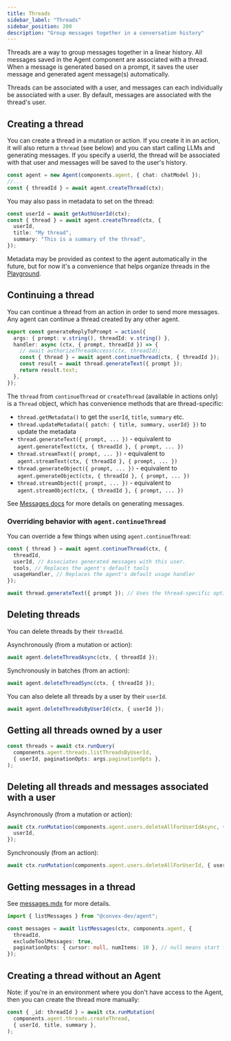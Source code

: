 ```yaml
---
title: Threads
sidebar_label: "Threads"
sidebar_position: 200
description: "Group messages together in a conversation history"
---
```


Threads are a way to group messages together in a linear history. All messages
saved in the Agent component are associated with a thread. When a message is
generated based on a prompt, it saves the user message and generated agent
message(s) automatically.

Threads can be associated with a user, and messages can each individually be
associated with a user. By default, messages are associated with the thread's
user.

## Creating a thread

You can create a thread in a mutation or action. If you create it in an action,
it will also return a `thread` (see below) and you can start calling LLMs and
generating messages. If you specify a userId, the thread will be associated with
that user and messages will be saved to the user's history.

```ts
const agent = new Agent(components.agent, { chat: chatModel });
//...
const { threadId } = await agent.createThread(ctx);
```

You may also pass in metadata to set on the thread:

```ts
const userId = await getAuthUserId(ctx);
const { thread } = await agent.createThread(ctx, {
  userId,
  title: "My thread",
  summary: "This is a summary of the thread",
});
```

Metadata may be provided as context to the agent automatically in the future,
but for now it's a convenience that helps organize threads in the
[Playground](./playground.mdx).

## Continuing a thread

You can continue a thread from an action in order to send more messages. Any
agent can continue a thread created by any other agent.

```ts
export const generateReplyToPrompt = action({
  args: { prompt: v.string(), threadId: v.string() },
  handler: async (ctx, { prompt, threadId }) => {
    // await authorizeThreadAccess(ctx, threadId);
    const { thread } = await agent.continueThread(ctx, { threadId });
    const result = await thread.generateText({ prompt });
    return result.text;
  },
});
```

The `thread` from `continueThread` or `createThread` (available in actions only)
is a `Thread` object, which has convenience methods that are thread-specific:

- `thread.getMetadata()` to get the `userId`, `title`, `summary` etc.
- `thread.updateMetadata({ patch: { title, summary, userId} })` to update the
  metadata
- `thread.generateText({ prompt, ... })` - equivalent to
  `agent.generateText(ctx, { threadId }, { prompt, ... })`
- `thread.streamText({ prompt, ... })` - equivalent to
  `agent.streamText(ctx, { threadId }, { prompt, ... })`
- `thread.generateObject({ prompt, ... })` - equivalent to
  `agent.generateObject(ctx, { threadId }, { prompt, ... })`
- `thread.streamObject({ prompt, ... })` - equivalent to
  `agent.streamObject(ctx, { threadId }, { prompt, ... })`

See [Messages docs](./messages.mdx) for more details on generating messages.

### Overriding behavior with `agent.continueThread`

You can override a few things when using `agent.continueThread`:

```ts
const { thread } = await agent.continueThread(ctx, {
  threadId,
  userId, // Associates generated messages with this user.
  tools, // Replaces the agent's default tools
  usageHandler, // Replaces the agent's default usage handler
});

await thread.generateText({ prompt }); // Uses the thread-specific options.
```

## Deleting threads

You can delete threads by their `threadId`.

Asynchronously (from a mutation or action):

```ts
await agent.deleteThreadAsync(ctx, { threadId });
```

Synchronously in batches (from an action):

```ts
await agent.deleteThreadSync(ctx, { threadId });
```

You can also delete all threads by a user by their `userId`.

```ts
await agent.deleteThreadsByUserId(ctx, { userId });
```

## Getting all threads owned by a user

```ts
const threads = await ctx.runQuery(
  components.agent.threads.listThreadsByUserId,
  { userId, paginationOpts: args.paginationOpts },
);
```

## Deleting all threads and messages associated with a user

Asynchronously (from a mutation or action):

```ts
await ctx.runMutation(components.agent.users.deleteAllForUserIdAsync, {
  userId,
});
```

Synchronously (from an action):

```ts
await ctx.runMutation(components.agent.users.deleteAllForUserId, { userId });
```

## Getting messages in a thread

See [messages.mdx](./messages.mdx) for more details.

```ts
import { listMessages } from "@convex-dev/agent";

const messages = await listMessages(ctx, components.agent, {
  threadId,
  excludeToolMessages: true,
  paginationOpts: { cursor: null, numItems: 10 }, // null means start from the beginning
});
```

## Creating a thread without an Agent

Note: if you're in an environment where you don't have access to the Agent, then
you can create the thread more manually:

```ts
const { _id: threadId } = await ctx.runMutation(
  components.agent.threads.createThread,
  { userId, title, summary },
);
```
